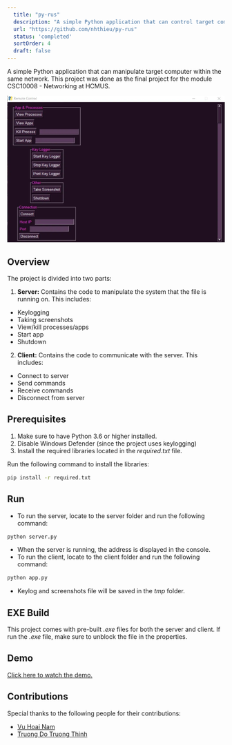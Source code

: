 ```yaml
---
  title: "py-rus"
  description: "A simple Python application that can control target computer within the same network."
  url: "https://github.com/nhthieu/py-rus"
  status: 'completed'
  sortOrder: 4
  draft: false
---
```


A simple Python application that can manipulate target computer within the same network. This project was done as the final project for the module CSC10008 - Networking at HCMUS.

![screenshot](../../assets/remote-control-1.png)

## Overview

The project is divided into two parts:

1. **Server:** Contains the code to manipulate the system that the file is running on. This includes:

  - Keylogging
  - Taking screenshots
  - View/kill processes/apps
  - Start app
  - Shutdown

2. **Client:** Contains the code to communicate with the server. This includes:

  - Connect to server
  - Send commands
  - Receive commands
  - Disconnect from server

## Prerequisites

1. Make sure to have Python 3.6 or higher installed.
2. Disable Windows Defender (since the project uses keylogging)
3. Install the required libraries located in the *required.txt* file.

Run the following command to install the libraries:

```bash
pip install -r required.txt
```

## Run

- To run the server, locate to the server folder and run the following command:

```bash
python server.py
```

- When the server is running, the address is displayed in the console.
- To run the client, locate to the client folder and run the following command:

```bash
python app.py
```

- Keylog and screenshots file will be saved in the _tmp_ folder.

## EXE Build

This project comes with pre-built *.exe* files for both the server and client.
If run the *.exe* file, make sure to unblock the file in the properties.

## Demo

[Click here to watch the demo.](https://github-production-user-asset-6210df.s3.amazonaws.com/74890715/249337115-bba24bb9-7e10-43a7-84d2-f3afc3b3e372.mp4)

## Contributions

Special thanks to the following people for their contributions:

- [Vu Hoai Nam](https://github.com/namhoai1109)
- [Truong Do Truong Thinh](https://github.com/td2thinh)
